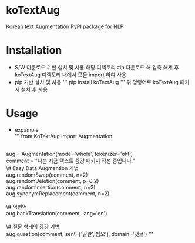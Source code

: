 # koTextAug
Korean text Augmentation PyPI package for NLP

# Installation
- S/W 다운로드 기반 설치 및 사용
해당 디렉토리 zip 다운로드 해 압축 해제 후 koTextAug 디렉토리 내에서 모듈 import 하여 사용
- pip 기반 설치 및 사용
'''
pip install koTextAug
'''
위 명령어로 koTextAug 패키지 설치 후 사용

# Usage
- expample <br>
'''
from KoTextAug import Augmentation
<br>
aug = Augmentation(mode='whole', tokenizer='okt')<br>
comment = "나는 지금 텍스트 증강 패키지 작성 중입니다."
<br>
\# Easy Data Augmention 기법<br>
aug.randomSwap(comment, n=2)<br>
aug.randomDeletion(comment, p=0.2)<br>
aug.randomInsertion(comment, n=2)<br>
aug.synonymReplacement(comment, n=2)<br>
<br>
\# 역번역<br>
aug.backTranslation(comment, lang='en')<br>
<br>
\# 질문 형태의 증강 기법<br>
aug.question(comment, sent=['일반','혐오'], domain='댓글')
'''
